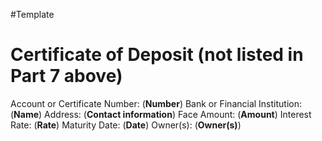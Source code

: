#Template 
# Certificate of Deposit (not listed in Part 7 above)
Account or Certificate Number:  (**Number**)
Bank or Financial Institution:  (**Name**)
Address:  (**Contact information**)
Face Amount:  (**Amount**)
Interest Rate:  (**Rate**)
Maturity Date:  (**Date**)
Owner(s):  (**Owner(s)**)